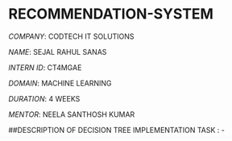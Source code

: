# RECOMMENDATION-SYSTEM

*COMPANY*: CODTECH IT SOLUTIONS

*NAME*: SEJAL RAHUL SANAS

*INTERN ID*: CT4MGAE

*DOMAIN*: MACHINE LEARNING

*DURATION*: 4 WEEKS

*MENTOR*: NEELA SANTHOSH KUMAR

##DESCRIPTION OF DECISION TREE IMPLEMENTATION TASK : - 
